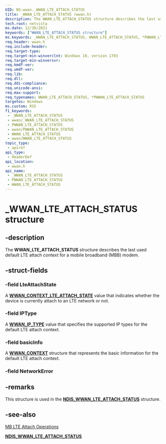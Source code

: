 ```yaml
---
UID: NS:wwan._WWAN_LTE_ATTACH_STATUS
title: _WWAN_LTE_ATTACH_STATUS (wwan.h)
description: The WWAN_LTE_ATTACH_STATUS structure describes the last used default LTE attach context for a mobile broadband (MBB) modem.
tech.root: netvista
ms.date: 12/30/2021
keywords: ["WWAN_LTE_ATTACH_STATUS structure"]
ms.keywords: _WWAN_LTE_ATTACH_STATUS, WWAN_LTE_ATTACH_STATUS, *PWWAN_LTE_ATTACH_STATUS,
req.header: wwan.h
req.include-header: 
req.target-type: 
req.target-min-winverclnt: Windows 10, version 1703
req.target-min-winversvr: 
req.kmdf-ver: 
req.umdf-ver: 
req.lib: 
req.dll: 
req.ddi-compliance: 
req.unicode-ansi: 
req.max-support: 
req.typenames: WWAN_LTE_ATTACH_STATUS, *PWWAN_LTE_ATTACH_STATUS
targetos: Windows
ms.custom: RS5
f1_keywords:
 - _WWAN_LTE_ATTACH_STATUS
 - wwan/_WWAN_LTE_ATTACH_STATUS
 - PWWAN_LTE_ATTACH_STATUS
 - wwan/PWWAN_LTE_ATTACH_STATUS
 - WWAN_LTE_ATTACH_STATUS
 - wwan/WWAN_LTE_ATTACH_STATUS
topic_type:
 - apiref
api_type:
 - HeaderDef
api_location:
 - wwan.h
api_name:
 - _WWAN_LTE_ATTACH_STATUS
 - PWWAN_LTE_ATTACH_STATUS
 - WWAN_LTE_ATTACH_STATUS
---
```


# _WWAN_LTE_ATTACH_STATUS structure


## -description

The **WWAN_LTE_ATTACH_STATUS** structure describes the last used default LTE attach context for a mobile broadband (MBB) modem.

## -struct-fields

### -field LteAttachState

A [**WWAN_CONTEXT_LTE_ATTACH_STATE**](ne-wwan-_wwan_context_lte_attach_state.md) value that indicates whether the device is currently attach to an LTE network or not.

### -field IPType

A [**WWAN_IP_TYPE**](ne-wwan-_wwan_ip_type.md) value that specifies the supported IP types for the default LTE attach context.

### -field basicInfo

A [**WWAN_CONTEXT**](ns-wwan-_wwan_context.md) structure that represents the basic information for the default LTE attach context.

### -field NetworkError

## -remarks

This structure is used in the [**NDIS_WWAN_LTE_ATTACH_STATUS**](../ndiswwan/ns-ndiswwan-_ndis_wwan_lte_attach_status.md) structure.

## -see-also

[MB LTE Attach Operations](/windows-hardware/drivers/network/mb-lte-attach-operations)

[**NDIS_WWAN_LTE_ATTACH_STATUS**](../ndiswwan/ns-ndiswwan-_ndis_wwan_lte_attach_status.md)

